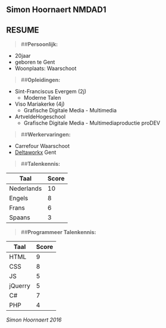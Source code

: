Simon Hoornaert NMDAD1
----------------------

## RESUME ##

> ##**Persoonlijk:**

* 20jaar
* geboren te Gent
* Woonplaats: Waarschoot

> ##**Opleidingen:**

* Sint-Franciscus Evergem (2j)
    * Moderne Talen   
* Viso Mariakerke (4j)
    * Grafische Digitale Media - Multimedia
* ArtveldeHogeschool
    * Grafische Digitale Media - Multimediaproductie proDEV

> ##**Werkervaringen:**

* Carrefour Waarschoot
* [Deltaworkx](http://www.deltaworx.eu/ "Deltaworkx") Gent

> ##**Talenkennis:**

| Taal             | Score                        | 
 ----------------- | ---------------------------- | 
| Nederlands       | 10                           | 
| Engels           | 8                            | 
| Frans            | 6                            | 
| Spaans           | 3                            |

> ##**Programmeer Talenkennis:**

| Taal             | Score                        | 
 ----------------- | ---------------------------- | 
| HTML             | 9                           | 
| CSS               | 8                            | 
| JS            | 5                            | 
|  jQuerry        | 5                            | 
| C#       | 7                           | 
| PHP           | 4                            | 

_Simon Hoornaert 2016_
